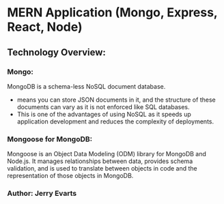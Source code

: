 # MERN Application (Mongo, Express, React, Node)

## Technology Overview:

### Mongo:
MongoDB is a schema-less NoSQL document database.
- means you can store JSON documents in it, and the structure of these documents can vary as it is not enforced like SQL databases. 
- This is one of the advantages of using NoSQL as it speeds up application development and reduces the complexity of deployments.

### Mongoose for MongoDB:
Mongoose is an Object Data Modeling (ODM) library for MongoDB and Node.js. It manages relationships between data, provides schema validation, and is used to translate between objects in code and the representation of those objects in MongoDB.





### Author: Jerry Evarts
